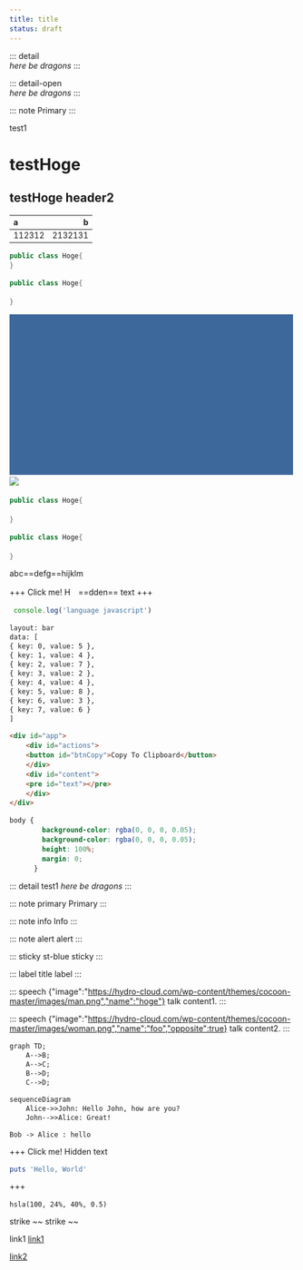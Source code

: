 ```yaml
---
title: title
status: draft
---
```



::: detail  
*here be dragons*
:::

::: detail-open  
*here be dragons*
:::


::: note 
Primary
:::

<p>test1</p>

# testHoge
## testHoge header2
|a|b|
|:-|-:|
|112312|2132131|

```java
public class Hoge{
}
```




```java:Java.java
public class Hoge{

}
```

![](images/test-b.png)
![](images/2023-02-22-09-06-45x.png)

```java
public class Hoge{

}
```


```java:Java.java
public class Hoge{

}
```
abc==defg==hijklm

+++ Click me!
H　==dden== text
+++

```js
 console.log('language javascript')
```
```vis
layout: bar
data: [
{ key: 0, value: 5 },
{ key: 1, value: 4 },
{ key: 2, value: 7 },
{ key: 3, value: 2 },
{ key: 4, value: 4 },
{ key: 5, value: 8 },
{ key: 6, value: 3 },
{ key: 7, value: 6 }
]
```


```html
<div id="app">
    <div id="actions">
    <button id="btnCopy">Copy To Clipboard</button>
    </div>
    <div id="content">
    <pre id="text"></pre>
    </div>
</div>
```

```css
body {
        background-color: rgba(0, 0, 0, 0.05);
        background-color: rgba(0, 0, 0, 0.05);
        height: 100%;
        margin: 0;
      }
```

::: detail test1 
*here be dragons*
:::


::: note primary
Primary
:::

::: note info
Info
:::

::: note alert
alert
:::


::: sticky st-blue
sticky
:::


::: label title
label
:::


::: speech {"image":"https://hydro-cloud.com/wp-content/themes/cocoon-master/images/man.png","name":"hoge"}
talk content1.
:::


::: speech {"image":"https://hydro-cloud.com/wp-content/themes/cocoon-master/images/woman.png","name":"foo","opposite":true}
talk content2.
:::


```mermaid
graph TD;
    A-->B;
    A-->C;
    B-->D;
    C-->D;
```


```mermaid
sequenceDiagram
    Alice->>John: Hello John, how are you?
    John-->>Alice: Great!
```

```plantuml
Bob -> Alice : hello
```
+++ Click me!
Hidden text


```rb
puts 'Hello, World'
```
+++


`hsla(100, 24%, 40%, 0.5)`

strike  ~~ strike ~~





link1
[link1](https://hydro-cloud.com)

[link2](https://hydro-cloud.com/windows_sketch_aws-architectureicons)
